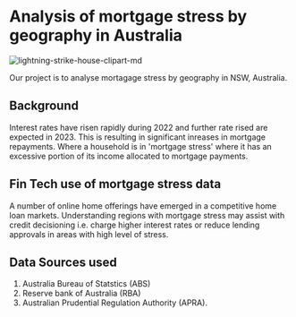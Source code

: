 # Analysis of mortgage stress by geography in Australia


![lightning-strike-house-clipart-md](https://user-images.githubusercontent.com/119761709/217181369-51061235-c5c3-4efc-9c4a-85b3a8e82045.png)

Our project is to analyse mortagage stress by geography in NSW, Australia. 

## Background

Interest rates have risen rapidly during 2022 and further rate rised are expected in 2023.  This is resulting in significant inreases in mortgage repayments.  Where a household is in 'mortgage stress' where it has an excessive portion of its income allocated to mortgage payments.

## Fin Tech use of mortgage stress data

A number of online home offerings have emerged in a competitive home loan markets.  Understanding regions with mortgage stress may assist with credit decisioning i.e. charge higher interest rates or reduce lending approvals in areas with high level of stress. 

## Data Sources used

1)  Australia Bureau of Statstics (ABS)
2)  Reserve bank of Australia (RBA)
3)  Australian Prudential Regulation Authority (APRA).

